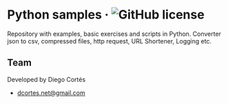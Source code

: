 # Python samples &middot; ![GitHub license](https://img.shields.io/badge/license-MIT-blue.svg)

Repository with examples, basic exercises and scripts in Python.
Converter json to csv, compressed files, http request, URL Shortener, Logging etc.

## Team

Developed by Diego Cortés

- dcortes.net@gmail.com
